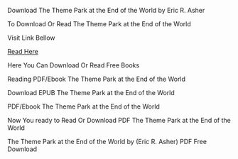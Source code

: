 Download The Theme Park at the End of the World by Eric R. Asher

To Download Or Read The Theme Park at the End of the World

Visit Link Bellow

[Read Here](https://mobionlines.web.app/mother/213160804-the-theme-park-at-the-end-of-the-world)

Here You Can Download Or Read Free Books

Reading PDF/Ebook The Theme Park at the End of the World

Download EPUB The Theme Park at the End of the World

PDF/Ebook The Theme Park at the End of the World

Now You ready to Read Or Download PDF The Theme Park at the End of the World

The Theme Park at the End of the World by (Eric R. Asher) PDF Free Download
